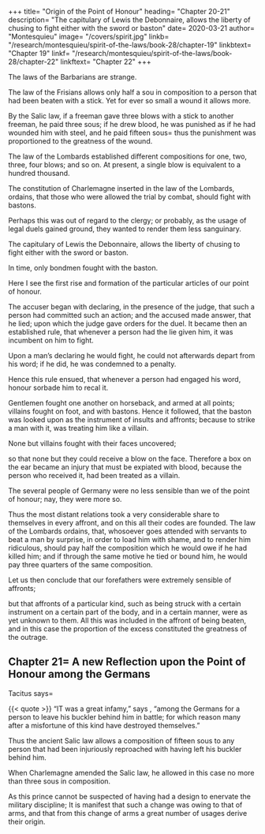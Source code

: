 
+++
title=  "Origin of the Point of Honour"
heading=  "Chapter 20-21"
description=  "The capitulary of Lewis the Debonnaire, allows the liberty of chusing to fight either with the sword or baston"
date=  2020-03-21
author=  "Montesquieu"
image= "/covers/spirit.jpg"
linkb=  "/research/montesquieu/spirit-of-the-laws/book-28/chapter-19"
linkbtext=  "Chapter 19"
linkf=  "/research/montesquieu/spirit-of-the-laws/book-28/chapter-22"
linkftext=  "Chapter 22"
+++

<!-- WE meet with inexplicable enigmas in the codes of  -->

The laws of the Barbarians are strange.

The law of the Frisians allows only half a sou in composition to a person that had been beaten with a stick. Yet for ever so small a wound it allows more.

By the Salic law, if a freeman gave three blows with a stick to another freeman, he paid three sous;
if he drew blood, he was punished as if he had wounded him with steel, and he paid fifteen sous=  thus the punishment was proportioned to the greatness of the wound.

The law of the Lombards established different compositions for one, two, three, four blows; and so on. At present, a single blow is equivalent to a hundred thousand.

The constitution of Charlemagne inserted in the law of the Lombards, ordains, that those who were allowed the trial by combat, should fight with bastons.

Perhaps this was out of regard to the clergy; or probably, as the usage of legal duels gained ground, they wanted to render them less sanguinary.

The capitulary of Lewis the Debonnaire, allows the liberty of chusing to fight either with the sword or baston.

In time, only bondmen fought with the baston.

Here I see the first rise and formation of the particular articles of our point of honour.

The accuser began with declaring, in the presence of the judge, that such a person had committed such an action; and the accused made answer, that he lied; upon which the judge gave orders for the duel.
It became then an established rule, that whenever a person had the lie given him, it was incumbent on him to fight.

Upon a man’s declaring he would fight, he could not afterwards depart from his word; if he did, he was condemned to a penalty.

Hence this rule ensued, that whenever a person had engaged his word, honour sorbade him to recal it.

Gentlemen fought one another on horseback,  and armed at all points; villains fought on foot, and with bastons. Hence it followed, that the baston was looked upon as the instrument of insults and affronts; because to strike a man with it, was treating him like a villain.

None but villains fought with their faces uncovered;

so that none but they could receive a blow on the face.
Therefore a box on the ear became an injury that must be expiated with blood, because the person who received it, had been treated as a villain.

The several people of Germany were no less sensible than we of the point of honour; nay, they were more so.

Thus the most distant relations took a very considerable share to themselves in every affront, and on this all their codes are founded.
The law of the Lombards ordains, that, whosoever goes attended with servants to beat a man by surprise, in order to load him with shame, and to render him ridiculous, should pay half the composition which he would owe if he had killed him; and if through the same motive he tied or bound him, he would pay three quarters of the same composition.

Let us then conclude that our forefathers were extremely sensible of affronts;

but that affronts of a particular kind, such as being struck with a certain instrument on a certain part of the body, and in a certain manner, were as yet unknown to them.
All this was included in the affront of being beaten, and in this case the proportion of the excess constituted the greatness of the outrage.



## Chapter 21=  A new Reflection upon the Point of Honour among the Germans

Tacitus says= 

{{< quote >}}
“IT was a great infamy,” says , “among the Germans for a person to leave his buckler behind him in battle; for which reason many after a misfortune of this kind have destroyed themselves.”
</div>


Thus the ancient Salic law allows a composition of fifteen sous to any person that had been injuriously reproached with having left his buckler behind him.

When Charlemagne amended the Salic law, he allowed in this case no more than three sous in composition.

As this prince cannot be suspected of having had a design to enervate the military discipline;
It is manifest that such a change was owing to that of arms, and that from this change of arms a great number of usages derive their origin.
